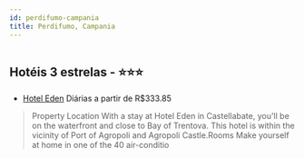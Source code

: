 ```yaml
---
id: perdifumo-campania
title: Perdifumo, Campania
---
```


<center><img src="https://assets.cosmos-data.com/1/101c88cc6f0935e3781eca4878f8b6e6-506519.jpg" alt="" /></center>


## Hotéis 3 estrelas - ⭐️⭐️⭐️

-    [Hotel Eden](https://www.hurb.com/hoteis/perdifumo/hotel-eden-JNP-JP256219?cmp=18055) Diárias a partir de R$333.85
   > Property Location With a stay at Hotel Eden in Castellabate, you&apos;ll be on the waterfront and close to Bay of Trentova. This hotel is within the vicinity of Port of Agropoli and Agropoli Castle.Rooms Make yourself at home in one of the 40 air-conditio

